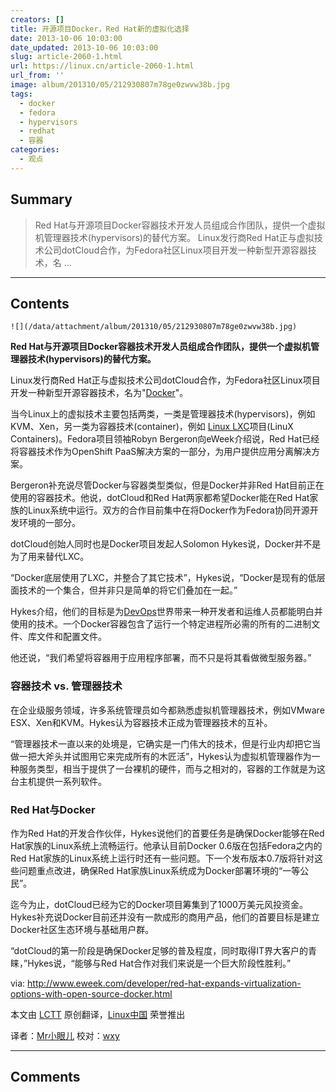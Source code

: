 ```yaml
---
creators: []
title: 开源项目Docker，Red Hat新的虚拟化选择
date: 2013-10-06 10:03:00
date_updated: 2013-10-06 10:03:00
slug: article-2060-1.html
url: https://linux.cn/article-2060-1.html
url_from: ''
image: album/201310/05/212930807m78ge0zwvw38b.jpg
tags:
  - docker
  - fedora
  - hypervisors
  - redhat
  - 容器
categories:
  - 观点
---
```


## Summary

> Red Hat与开源项目Docker容器技术开发人员组成合作团队，提供一个虚拟机管理器技术(hypervisors)的替代方案。
> Linux发行商Red Hat正与虚拟技术公司dotCloud合作，为Fedora社区Linux项目开发一种新型开源容器技术，名 ...

***

<!-- more -->

## Contents

`![](/data/attachment/album/201310/05/212930807m78ge0zwvw38b.jpg)`

**Red Hat与开源项目Docker容器技术开发人员组成合作团队，提供一个虚拟机管理器技术(hypervisors)的替代方案。**

Linux发行商Red Hat正与虚拟技术公司dotCloud合作，为Fedora社区Linux项目开发一种新型开源容器技术，名为"[Docker](https://www.docker.io/)"。

当今Linux上的虚拟技术主要包括两类，一类是管理器技术(hypervisors)，例如KVM、Xen，另一类为容器技术(container)，例如 [Linux LXC](http://en.wikipedia.org/wiki/LXC)项目(LinuX Containers)。Fedora项目领袖Robyn Bergeron向eWeek介绍说，Red Hat已经将容器技术作为OpenShift PaaS解决方案的一部分，为用户提供应用分离解决方案。

Bergeron补充说尽管Docker与容器类型类似，但是Docker并非Red Hat目前正在使用的容器技术。他说，dotCloud和Red Hat两家都希望Docker能在Red Hat家族的Linux系统中运行。双方的合作目前集中在将Docker作为Fedora协同开源开发环境的一部分。

dotCloud创始人同时也是Docker项目发起人Solomon Hykes说，Docker并不是为了用来替代LXC。

“Docker底层使用了LXC，并整合了其它技术”，Hykes说，“Docker是现有的低层面技术的一个集合，但并非只是简单的将它们叠加在一起。”

Hykes介绍，他们的目标是为[DevOps](http://en.wikipedia.org/wiki/DevOps)世界带来一种开发者和运维人员都能明白并使用的技术。一个Docker容器包含了运行一个特定进程所必需的所有的二进制文件、库文件和配置文件。

他还说，“我们希望将容器用于应用程序部署，而不只是将其看做微型服务器。”

### **容器技术 vs. 管理器技术**

在企业级服务领域，许多系统管理员如今都熟悉虚拟机管理器技术，例如VMware ESX、Xen和KVM。Hykes认为容器技术正成为管理器技术的互补。

“管理器技术一直以来的处境是，它确实是一门伟大的技术，但是行业内却把它当做一把大斧头并试图用它来完成所有的木匠活”，Hykes认为虚拟机管理器作为一种服务类型，相当于提供了一台裸机的硬件，而与之相对的，容器的工作就是为这台主机提供一系列软件。

### **Red Hat与Docker**

作为Red Hat的开发合作伙伴，Hykes说他们的首要任务是确保Docker能够在Red Hat家族的Linux系统上流畅运行。他承认目前Docker 0.6版在包括Fedora之内的Red Hat家族的Linux系统上运行时还有一些问题。下一个发布版本0.7版将针对这些问题重点改进，确保Red Hat家族Linux系统成为Docker部署环境的“一等公民”。

迄今为止，dotCloud已经为它的Docker项目筹集到了1000万美元风投资金。Hykes补充说Docker目前还并没有一款成形的商用产品，他们的首要目标是建立Docker社区生态环境与基础用户群。

“dotCloud的第一阶段是确保Docker足够的普及程度，同时取得IT界大客户的青睐，”Hykes说，“能够与Red Hat合作对我们来说是一个巨大阶段性胜利。”

 

via: <http://www.eweek.com/developer/red-hat-expands-virtualization-options-with-open-source-docker.html>

本文由 [LCTT](https://github.com/LCTT/TranslateProject) 原创翻译，[Linux中国](https://linux.cn/portal.php) 荣誉推出

译者：[Mr小眼儿](https://linux.cn/space/14801) 校对：[wxy](https://linux.cn/space/wxy)

***

## Comments
